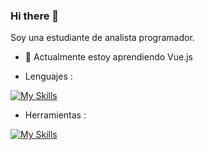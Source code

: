 ### Hi there 👋

Soy una estudiante de analista programador.

- 🌱 Actualmente estoy aprendiendo Vue.js

- Lenguajes :

[![My Skills](https://skillicons.dev/icons?i=js,html,css)](https://skillicons.dev)

- Herramientas :

[![My Skills](https://skillicons.dev/icons?i=vscode,docker,sublime)](https://skillicons.dev)

<!---
catalinaHenr/catalinaHenr is a ✨ special ✨ repository because its `README.md` (this file) appears on your GitHub profile.
You can click the Preview link to take a look at your changes.
--->
